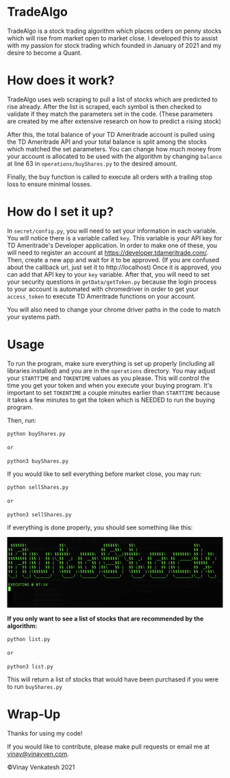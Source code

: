 # TradeAlgo

TradeAlgo is a stock trading algorithm which places orders on penny stocks which will rise from market open to market close.
I developed this to assist with my passion for stock trading which founded in January of 2021 and my desire to become a Quant.

# How does it work?

TradeAlgo uses web scraping to pull a list of stocks which are predicted to rise already. After the list is scraped, each symbol is then
checked to validate if they match the parameters set in the code. (These parameters are created by me after extensive research on how to predict a rising stock)

After this, the total balance of your TD Ameritrade account is pulled using the TD Ameritrade API and your total balance is split among the stocks which matched the set 
parameters. You can change how much money from your account is allocated to be used with the algorithm by changing `balance` at line 63 in `operations/buyShares.py` to
the desired amount.

Finally, the buy function is called to execute all orders with a trailing stop loss to ensure minimal losses.

# How do I set it up?

In `secret/config.py`, you will need to set your information in each variable. You will notice there is a variable called `key`. This variable is your API key for TD Ameritrade's Developer application. In order to make one of these, you will need to register an account at https://developer.tdameritrade.com/. Then, create a new app and wait for it to be approved. (If you are confused about the callback url, just set it to http://localhost) Once it is approved, you can add that API key to your `key` variable. After that, you will need to set your security questions in `getData/getToken.py` because the login process to your account is automated with chromedriver in order to get your `access_token` to execute TD Ameritrade functions on your account.

You will also need to change your chrome driver paths in the code to match your systems path.

# Usage

To run the program, make sure everything is set up properly (including all libraries installed) and you are in the `operations` directory. You may adjust your `STARTTIME` and
`TOKENTIME` values as you please. This will control the time you get your token and when you execute your buying program. It's important to set `TOKENTIME` a couple minutes 
earlier than `STARTTIME` because it takes a few minutes to get the token which is NEEDED to run the buying program.

Then, run:
```
python buyShares.py

or

python3 buyShares.py
```

If you would like to sell everything before market close, you may run:
```
python sellShares.py

or

python3 sellShares.py
```

If everything is done properly, you should see something like this:

![Correct Representation](demo.png "Demo")

**If you only want to see a list of stocks that are recommended by the algorithm:** 

```
python list.py

or

python3 list.py
```

This will return a list of stocks that would have been purchased if you were to run `buyShares.py`

# Wrap-Up

Thanks for using my code!

If you would like to contribute, please make pull requests or email me at <vinay@vinayven.com>.


©Vinay Venkatesh 2021
